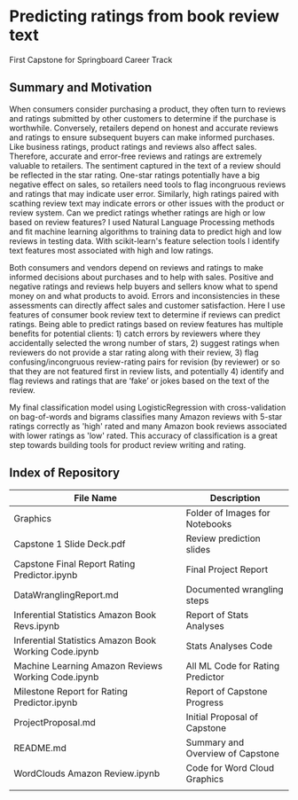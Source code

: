 # Predicting ratings from book review text
First Capstone for Springboard Career Track

## Summary and Motivation
When consumers consider purchasing a product, they often turn to reviews and ratings submitted by other customers to determine if the purchase is worthwhile. Conversely, retailers depend on honest and accurate reviews and ratings to ensure subsequent buyers can make informed purchases. Like business ratings, product ratings and reviews also affect sales. Therefore, accurate and error-free reviews and ratings are extremely valuable to retailers. The sentiment captured in the text of a review should be reflected in the star rating. One-star ratings potentially have a big negative effect on sales, so retailers need tools to flag incongruous reviews and ratings that may indicate user error. Similarly, high ratings paired with scathing review text may indicate errors or other issues with the product or review system. Can we predict ratings whether ratings are high or low based on review features? I used Natural Language Processing methods and fit machine learning algorithms to training data to predict high and low reviews in testing data. With scikit-learn's feature selection tools I identify text features most associated with high and low ratings.

Both consumers and vendors depend on reviews and ratings to make informed decisions about purchases and to help with sales. Positive and negative ratings and reviews help buyers and sellers know what to spend money on and what products to avoid. Errors and inconsistencies in these assessments can directly affect sales and customer satisfaction. Here I use features of consumer book review text to determine if reviews can predict ratings. Being able to predict ratings based on review features has multiple benefits for potential clients: 1) catch errors by reviewers where they accidentally selected the wrong number of stars, 2) suggest ratings when reviewers do not provide a star rating along with their review, 3) flag confusing/incongruous review-rating pairs for revision (by reviewer) or so that they are not featured first in review lists, and potentially 4) identify and flag reviews and ratings that are ‘fake’ or jokes based on the text of the review.

My final classification model using LogisticRegression with cross-validation on bag-of-words and bigrams classifies many Amazon reviews with 5-star ratings correctly as 'high' rated and many Amazon book reviews associated with lower ratings as 'low' rated. This accuracy of classification is a great step towards building tools for product review writing and rating. 

## Index of Repository
| File Name               | Description                     |
| -----------------       |--------------------------------|
| Graphics                | Folder of Images for Notebooks  | 
| Capstone 1 Slide Deck.pdf  | Review prediction slides     |
| Capstone Final Report Rating Predictor.ipynb | Final Project Report |
| DataWranglingReport.md  | Documented wrangling steps      |
| Inferential Statistics Amazon Book Revs.ipynb | Report of Stats Analyses |
| Inferential Statistics Amazon Book Working Code.ipynb | Stats Analyses Code |
| Machine Learning Amazon Reviews Working Code.ipynb |  All ML Code for Rating Predictor |
| Milestone Report for Rating Predictor.ipynb | Report of Capstone Progress |
| ProjectProposal.md      | Initial Proposal of Capstone    |
| README.md               | Summary and Overview of Capstone|
| WordClouds Amazon Review.ipynb | Code for Word Cloud Graphics|
|||